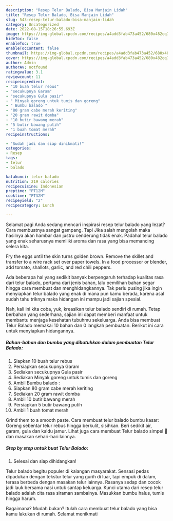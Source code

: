 ```yaml
---
description: "Resep Telur Balado, Bisa Manjain Lidah"
title: "Resep Telur Balado, Bisa Manjain Lidah"
slug: 543-resep-telur-balado-bisa-manjain-lidah
category: Uncategorized
date: 2022-08-15T18:26:55.693Z
image: https://img-global.cpcdn.com/recipes/a4add3fab473a452/680x482cq70/telur-balado-foto-resep-utama.jpg
hideToc: false
enableToc: true
enableTocContent: false
thumbnail: https://img-global.cpcdn.com/recipes/a4add3fab473a452/680x482cq70/telur-balado-foto-resep-utama.jpg
cover: https://img-global.cpcdn.com/recipes/a4add3fab473a452/680x482cq70/telur-balado-foto-resep-utama.jpg
author: Admin
authorAv: notfound
ratingvalue: 3.1
reviewcount: 11
recipeingredient:
- "10 buah telur rebus"
- "secukupnya Garam"
- "secukupnya Gula pasir"
- " Minyak goreng untuk tumis dan goreng"
- " Bumbu balado "
- "80 gram cabe merah keriting"
- "20 gram rawit domba"
- "10 butir bawang merah"
- "5 butir bawang putih"
- "1 buah tomat merah"
recipeinstructions:

- "Sudah jadi dan siap dinikmati!"
categories:
- Resep
tags:
- telur
- balado

katakunci: telur balado 
nutrition: 219 calories
recipecuisine: Indonesian
preptime: "PT12M"
cooktime: "PT32M"
recipeyield: "2"
recipecategory: Lunch

---
```



Selamat pagi Anda sedang mencari inspirasi resep telur balado yang lezat? Cara membuatnya sangat gampang. Tapi Jika salah mengolah maka hasilnya akan hambar dan justru cenderung tidak enak. Padahal telur balado yang enak seharusnya memiliki aroma dan rasa yang bisa memancing selera kita.


Fry the eggs until the skin turns golden brown. Remove the skillet and transfer to a wire rack set over paper towels. In a food processor or blender, add tomato, shallots, garlic, and red chili peppers.

Ada beberapa hal yang sedikit banyak berpengaruh terhadap kualitas rasa dari telur balado, pertama dari jenis bahan, lalu pemilihan bahan segar hingga cara membuat dan menghidangkannya. Tak perlu pusing jika ingin menyiapkan telur balado yang enak di mana pun kamu berada, karena asal sudah tahu triknya maka hidangan ini mampu jadi sajian spesial.


Nah, kali ini kita coba, yuk, kreasikan telur balado sendiri di rumah. Tetap berbahan yang sederhana, sajian ini dapat memberi manfaat untuk membantu menjaga kesehatan tubuhmu sekeluarga. Anda bisa membuat Telur Balado memakai 10 bahan dan 0 langkah pembuatan. Berikut ini cara untuk menyiapkan hidangannya.

<!--inarticleads1-->

##### Bahan-bahan dan bumbu yang dibutuhkan dalam pembuatan Telur Balado:

1. Siapkan 10 buah telur rebus
1. Persiapkan secukupnya Garam
1. Sediakan secukupnya Gula pasir
1. Sediakan  Minyak goreng untuk tumis dan goreng
1. Ambil  Bumbu balado :
1. Siapkan 80 gram cabe merah keriting
1. Sediakan 20 gram rawit domba
1. Ambil 10 butir bawang merah
1. Persiapkan 5 butir bawang putih
1. Ambil 1 buah tomat merah


Grind them to a smooth paste. Cara membuat telur balado bumbu kasar: Goreng sebentar telur rebus hingga berkulit, sisihkan. Beri sedikit air, garam, gula dan kaldu jamur. Lihat juga cara membuat Telur balado simpel 🤤 dan masakan sehari-hari lainnya. 

<!--inarticleads2-->

##### Step by step untuk buat Telur Balado:


1. Selesai dan siap dihidangkan!

Telur balado begitu populer di kalangan masyarakat. Sensasi pedas dipadukan dengan tekstur telur yang gurih di luar, tapi empuk di dalam, terasa berbeda dengan masakan telur lainnya. Rasanya sedap dan cocok jadi lauk bersama nasi untuk santap keluarga. Kunci utama dari resep telur balado adalah cita rasa siraman sambalnya. Masukkan bumbu halus, tumis hingga harum. 

Bagaimana? Mudah bukan? Itulah cara membuat telur balado yang bisa kamu lakukan di rumah. Selamat menikmati
